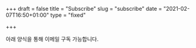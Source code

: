 +++
draft = false
title = "Subscribe"
slug = "subscribe"
date = "2021-02-07T16:50+01:00"
type = "fixed"

+++

아래 양식을 통해 이메일 구독 가능합니다.